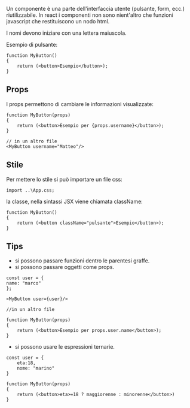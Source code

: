 Un componente è una parte dell'interfaccia utente (pulsante, form, ecc.) riutilizzabile.
In react i componenti non sono nient'altro che funzioni javascript che restituiscono un nodo
html. 

I nomi devono iniziare con una lettera maiuscola.

Esempio di pulsante:

```
function MyButton()
{
    return (<button>Esempio</button>);
}
```

## Props

I props permettono di cambiare le informazioni visualizzate:

```
function MyButton(props)
{
    return (<button>Esempio per {props.username}</button>);
}

// in un altro file
<MyButton username="Matteo"/>
```

## Stile

Per mettere lo stile si può importare un file css:

```
import ..\App.css;
```
la classe, nella sintassi JSX viene chiamata className:

```
function MyButton()
{
    return (<button className="pulsante">Esempio</button>);
}
```

## Tips

- si possono passare funzioni dentro le parentesi graffe.
- si possono passare oggetti come props.

```
const user = {
name: "marco"
};

<MyButton user={user}/>

//in un altro file

function MyButton(props)
{
    return (<button>Esempio per props.user.name</button>);
}
```

- si possono usare le espressioni ternarie.

```
const user = {
    eta:18,
    nome: "marino"
}

function MyButton(props)
{
    return (<button>eta>=18 ? maggiorenne : minorenne</button>)
}
```